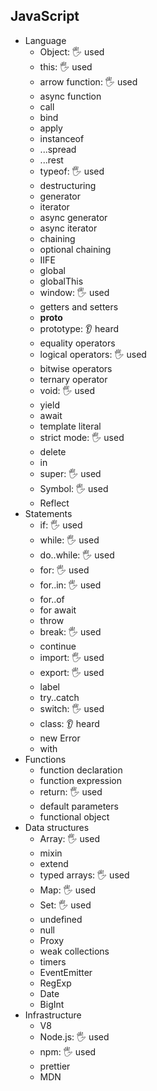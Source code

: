 ## JavaScript

- Language
  - Object: 🖐️ used
  - this: 🖐️ used
  - arrow function: 🖐️ used
  - async function
  - call
  - bind
  - apply
  - instanceof
  - ...spread
  - ...rest
  - typeof: 🖐️ used
  - destructuring
  - generator
  - iterator
  - async generator
  - async iterator
  - chaining
  - optional chaining
  - IIFE
  - global
  - globalThis
  - window: 🖐️ used
  - getters and setters
  - __proto__
  - prototype: 👂 heard
  - equality operators
  - logical operators: 🖐️ used
  - bitwise operators
  - ternary operator
  - void: 🖐️ used
  - yield
  - await
  - template literal
  - strict mode: 🖐️ used
  - delete
  - in
  - super: 🖐️ used
  - Symbol: 🖐️ used
  - Reflect
- Statements
  - if: 🖐️ used
  - while: 🖐️ used
  - do..while: 🖐️ used
  - for: 🖐️ used
  - for..in: 🖐️ used
  - for..of
  - for await
  - throw
  - break: 🖐️ used
  - continue
  - import: 🖐️ used
  - export: 🖐️ used
  - label
  - try..catch
  - switch: 🖐️ used
  - class: 👂 heard
  - new Error
  - with
- Functions
  - function declaration
  - function expression
  - return: 🖐️ used
  - default parameters
  - functional object
- Data structures
  - Array: 🖐️ used
  - mixin
  - extend
  - typed arrays: 🖐️ used
  - Map: 🖐️ used
  - Set: 🖐️ used
  - undefined
  - null
  - Proxy
  - weak collections
  - timers
  - EventEmitter
  - RegExp
  - Date
  - BigInt
- Infrastructure
  - V8
  - Node.js: 🖐️ used
  - npm: 🖐️ used
  - prettier
  - MDN
